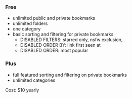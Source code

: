### Free

- unlimited public and private bookmarks
- unlimited folders
- one category
- basic sorting and filtering for private bookmarks
  - DISABLED FILTERS: starred only, nsfw exclusion,
  - DISABLED ORDER BY: link first seen at
  - DISABLED ORDER: most popular

### Plus

- full featured sorting and filtering on private bookmarks
- unlimited categories

Cost: $10 yearly
